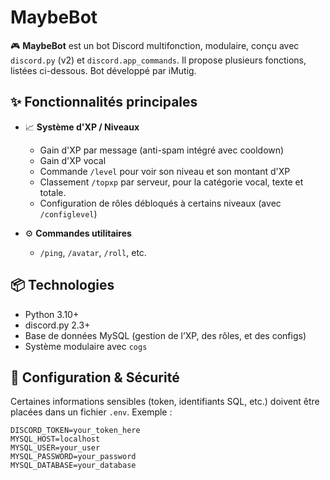 # MaybeBot

🎮 **MaybeBot** est un bot Discord multifonction, modulaire, conçu avec `discord.py` (v2) et `discord.app_commands`. Il propose plusieurs fonctions, listées ci-dessous. Bot développé par iMutig.

## ✨ Fonctionnalités principales

- 📈 **Système d'XP / Niveaux**
  - Gain d'XP par message (anti-spam intégré avec cooldown)
  - Gain d'XP vocal
  - Commande `/level` pour voir son niveau et son montant d'XP
  - Classement `/topxp` par serveur, pour la catégorie vocal, texte et totale.
  - Configuration de rôles débloqués à certains niveaux (avec `/configlevel`)


- ⚙️ **Commandes utilitaires**
  - `/ping`, `/avatar`, `/roll`, etc.

## 📦 Technologies

- Python 3.10+
- discord.py 2.3+
- Base de données MySQL (gestion de l’XP, des rôles, et des configs)
- Système modulaire avec `cogs`

## 🔐 Configuration & Sécurité

Certaines informations sensibles (token, identifiants SQL, etc.) doivent être placées dans un fichier `.env`. Exemple :

```env
DISCORD_TOKEN=your_token_here
MYSQL_HOST=localhost
MYSQL_USER=your_user
MYSQL_PASSWORD=your_password
MYSQL_DATABASE=your_database
```